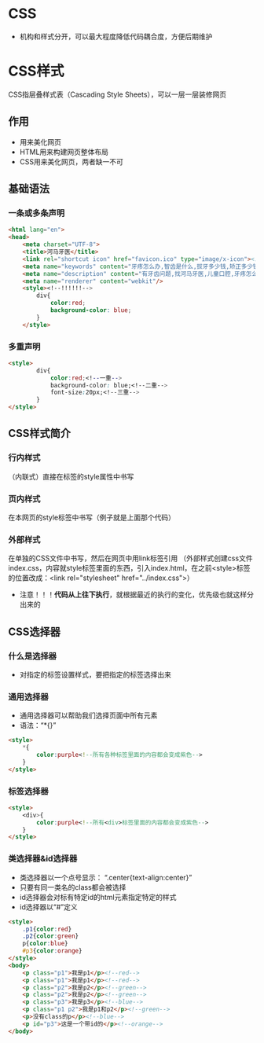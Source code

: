 # CSS
- 机构和样式分开，可以最大程度降低代码耦合度，方便后期维护
# CSS样式
CSS指层叠样式表（Cascading Style Sheets），可以一层一层装修网页
## 作用
- 用来美化网页
- HTML用来构建网页整体布局
- CSS用来美化网页，两者缺一不可
## 基础语法
### 一条或多条声明
``` html
<html lang="en">
<head>
    <meta charset="UTF-8">
    <title>河马牙医</title>
    <link rel="shortcut icon" href="favicon.ico" type="image/x-icon"><!--type="image/x-icon"站点图标的类型-->
    <meta name="keywords" content="牙疼怎么办,智齿是什么,拔牙多少钱,矫正多少钱,北大口腔,小白兔牙科">
    <meta name="description" content="有牙齿问题,找河马牙医,儿童口腔,牙疼怎么办,矫正多少钱,种植牙,小白兔牙科">
    <meta name="renderer" content="webkit"/>
    <style><!--!!!!!!-->
        div{
            color:red;
            background-color: blue;
        }
    </style>
```
### 多重声明
```html
<style>
        div{
            color:red;<!--一重-->
            background-color: blue;<!--二重-->
            font-size:20px;<!--三重-->
        }
</style>
```
## CSS样式简介
### 行内样式
（内联式）直接在标签的style属性中书写
### 页内样式
在本网页的style标签中书写（例子就是上面那个代码）
### 外部样式
在单独的CSS文件中书写，然后在网页中用link标签引用
（外部样式创建css文件index.css，内容就style标签里面的东西，引入index.html，在之前\<style>标签的位置改成：\<link rel="stylesheet" href="../index.css">）
- 注意！！！**代码从上往下执行**，就根据最近的执行的变化，优先级也就这样分出来的
## CSS选择器
### 什么是选择器
- 对指定的标签设置样式，要把指定的标签选择出来
### 通用选择器
- 通用选择器可以帮助我们选择页面中所有元素
- 语法：“*{}”
```html
<style>
    *{
        color:purple<!--所有各种标签里面的内容都会变成紫色-->
    }
</style>
```
### 标签选择器
```html
<style>
    <div>{
        color:purple<!--所有<div>标签里面的内容都会变成紫色-->
    }
</style>
```
### 类选择器&id选择器
- 类选择器以一个点号显示： “.center{text-align:center}”
- 只要有同一类名的class都会被选择
- id选择器会对标有特定id的html元素指定特定的样式
- id选择器以“#”定义
```html
<style>
    .p1{color:red}
    .p2{color:green}
    p{color:blue}
    #p3{color:orange}
</style>
<body>
    <p class="p1">我是p1</p><!--red-->
    <p class="p1">我是p1</p><!--red-->
    <p class="p2">我是p2</p><!--green-->
    <p class="p2">我是p2</p><!--green-->
    <p class="p3">我是p3</p><!--blue-->
    <p class="p1 p2">我是p1和p2</p><!--green-->
    <p>没有class的p</p><!--blue-->
    <p id="p3">这是一个带id的</p><!--orange-->
</body>
```
